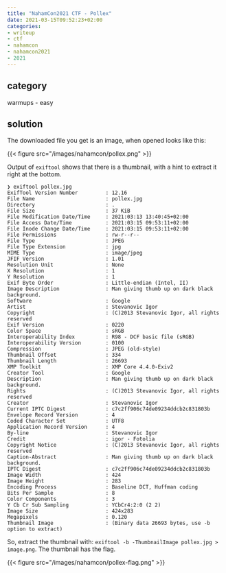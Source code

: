 ```yaml
---
title: "NahamCon2021 CTF - Pollex"
date: 2021-03-15T09:52:23+02:00
categories:
- writeup
- ctf
- nahamcon
- nahamcon2021
- 2021
---
```


## category

warmups - easy

## solution

The downloaded file you get is an image, when opened looks like this:

{{< figure src="/images/nahamcon/pollex.png" >}}

Output of `exiftool` shows that there is a thumbnail, with a hint to extract it right at the bottom.

```text
❯ exiftool pollex.jpg
ExifTool Version Number         : 12.16
File Name                       : pollex.jpg
Directory                       : .
File Size                       : 37 KiB
File Modification Date/Time     : 2021:03:13 13:40:45+02:00
File Access Date/Time           : 2021:03:15 09:53:11+02:00
File Inode Change Date/Time     : 2021:03:15 09:53:11+02:00
File Permissions                : rw-r--r--
File Type                       : JPEG
File Type Extension             : jpg
MIME Type                       : image/jpeg
JFIF Version                    : 1.01
Resolution Unit                 : None
X Resolution                    : 1
Y Resolution                    : 1
Exif Byte Order                 : Little-endian (Intel, II)
Image Description               : Man giving thumb up on dark black background.
Software                        : Google
Artist                          : Stevanovic Igor
Copyright                       : (C)2013 Stevanovic Igor, all rights reserved
Exif Version                    : 0220
Color Space                     : sRGB
Interoperability Index          : R98 - DCF basic file (sRGB)
Interoperability Version        : 0100
Compression                     : JPEG (old-style)
Thumbnail Offset                : 334
Thumbnail Length                : 26693
XMP Toolkit                     : XMP Core 4.4.0-Exiv2
Creator Tool                    : Google
Description                     : Man giving thumb up on dark black background.
Rights                          : (C)2013 Stevanovic Igor, all rights reserved
Creator                         : Stevanovic Igor
Current IPTC Digest             : c7c2ff906c74de09234ddcb2c831803b
Envelope Record Version         : 4
Coded Character Set             : UTF8
Application Record Version      : 4
By-line                         : Stevanovic Igor
Credit                          : igor - Fotolia
Copyright Notice                : (C)2013 Stevanovic Igor, all rights reserved
Caption-Abstract                : Man giving thumb up on dark black background.
IPTC Digest                     : c7c2ff906c74de09234ddcb2c831803b
Image Width                     : 424
Image Height                    : 283
Encoding Process                : Baseline DCT, Huffman coding
Bits Per Sample                 : 8
Color Components                : 3
Y Cb Cr Sub Sampling            : YCbCr4:2:0 (2 2)
Image Size                      : 424x283
Megapixels                      : 0.120
Thumbnail Image                 : (Binary data 26693 bytes, use -b option to extract)
```

So, extract the thumbnail with: `exiftool -b -ThumbnailImage pollex.jpg > image.png`. The thumbnail has the flag.

{{< figure src="/images/nahamcon/pollex-flag.png" >}}
